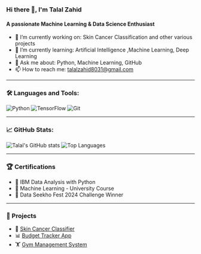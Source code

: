 ### Hi there 👋, I'm Talal Zahid
#### A passionate Machine Learning & Data Science Enthusiast

- 🔭 I’m currently working on: Skin Cancer Classification and other various projects
- 🌱 I’m currently learning: Artificial Intelligence ,Machine Learning, Deep Learning
- 💬 Ask me about: Python, Machine Learning, GitHub
- 📫 How to reach me: talalzahid8031@gmail.com

---

### 🛠️ Languages and Tools:
![Python](https://img.shields.io/badge/Python-3670A0?style=for-the-badge&logo=python&logoColor=ffdd54)
![TensorFlow](https://img.shields.io/badge/TensorFlow-FF6F00?style=for-the-badge&logo=tensorflow&logoColor=white)
![Git](https://img.shields.io/badge/Git-F05032?style=for-the-badge&logo=git&logoColor=white)

---

### 📈 GitHub Stats:
![Talal's GitHub stats](https://github-readme-stats.vercel.app/api?username=TalalZahid&show_icons=true&theme=tokyonight)
![Top Languages](https://github-readme-stats.vercel.app/api/top-langs/?username=TalalZahid&layout=compact&theme=tokyonight)

---

### 🏆 Certifications
- 🧠 IBM Data Analysis with Python
- 🔬 Machine Learning - University Course
- 🧪 Data Seekho Fest 2024 Challenge Winner

---

### 📎 Projects
- 💼 [Skin Cancer Classifier](https://github.com/TalalZahid/SkinCancer-ML)
- 📊 [Budget Tracker App](https://github.com/TalalZahid/Budget-Tracker)
- 🏋️ [Gym Management System](https://github.com/TalalZahid/Gym-Management)

